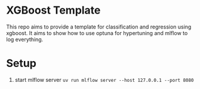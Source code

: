 # XGBoost Template

This repo aims to provide a template for classification and regression using xgboost. It aims to show how to use optuna for hypertuning and mlflow to log everything. 


# Setup

1. start mlflow server `uv run mlflow server --host 127.0.0.1 --port 8080`
